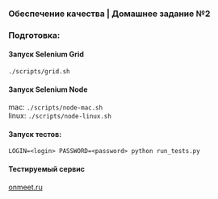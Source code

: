 ### Обеспечение качества | Домашнее задание №2

### Подготовка:

#### Запуск Selenium Grid
`./scripts/grid.sh`

#### Запуск Selenium Node
mac: `./scripts/node-mac.sh`  
linux: `./scripts/node-linux.sh`


#### Запуск тестов:
`LOGIN=<login> PASSWORD=<password> python run_tests.py`

#### Тестируемый сервис

[onmeet.ru](https://onmeet.ru)
